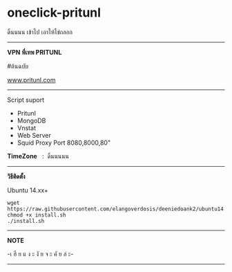 # oneclick-pritunl
ดิ้นนนน เข้าไป เอาให้ไข่ถลอก
______________________________________________
**VPN พี่เทพ PRITUNL** 

#ต้นฉบับ

www.pritunl.com

_______________________________________________
Script suport
- Pritunl
- MongoDB
- Vnstat
- Web Server
- Squid Proxy Port 8080,8000,80"

**TimeZone**   :  ดิ้นนนนน

_________________________________________________
**วิธีติดตั้ง**

Ubuntu 14.xx+
```
wget https://raw.githubusercontent.com/elangoverdosis/deeniedoank2/ubuntu14.sh
chmod +x install.sh
./install.sh
```
__________________________________________________
**NOTE**

 -เ ฮี ย แ ง ะ งั ย จ ะ คั ย ล่ ะ-
___________________________________________________
